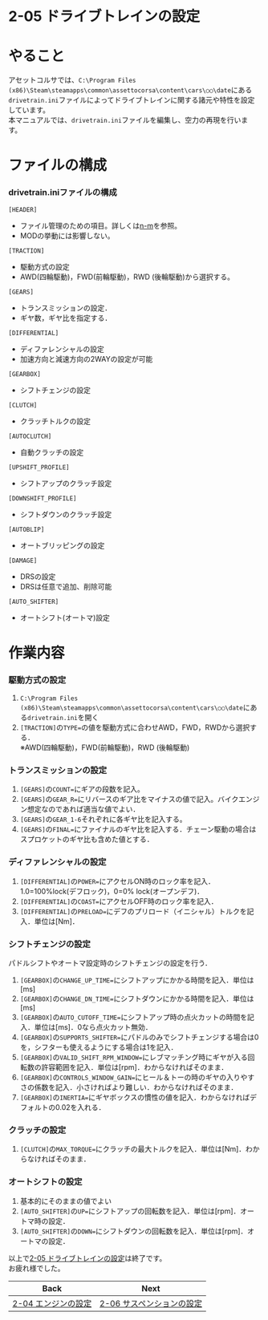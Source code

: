 # **2-05 ドライブトレインの設定**   
# やること
アセットコルサでは、`C:\Program Files (x86)\Steam\steamapps\common\assettocorsa\content\cars\○○\date`にある`drivetrain.ini`ファイルによってドライブトレインに関する諸元や特性を設定しています。  
本マニュアルでは、`drivetrain.ini`ファイルを編集し、空力の再現を行います。  

# ファイルの構成
### drivetrain.iniファイルの構成
`[HEADER]`  
  + ファイル管理のための項目。詳しくは[n-m]()を参照。  
  + MODの挙動には影響しない。

`[TRACTION]`  
  + 駆動方式の設定
  + AWD(四輪駆動)，FWD(前輪駆動)，RWD (後輪駆動)から選択する。

`[GEARS]`
+ トランスミッションの設定．
+ ギヤ数，ギヤ比を指定する．

`[DIFFERENTIAL]`
+ ディファレンシャルの設定
+ 加速方向と減速方向の2WAYの設定が可能

`[GEARBOX]`
+ シフトチェンジの設定

`[CLUTCH]`
+ クラッチトルクの設定

`[AUTOCLUTCH]`
+ 自動クラッチの設定

`[UPSHIFT_PROFILE]`
+ シフトアップのクラッチ設定

`[DOWNSHIFT_PROFILE]`
+ シフトダウンのクラッチ設定

`[AUTOBLIP]`  
  + オートブリッピングの設定  

`[DAMAGE]`  
  + DRSの設定  
  + DRSは任意で追加、削除可能

`[AUTO_SHIFTER]`
+ オートシフト(オートマ)設定

# 作業内容
### 駆動方式の設定
1. `C:\Program Files (x86)\Steam\steamapps\common\assettocorsa\content\cars\○○\date`にある`drivetrain.ini`を開く　　
2. `[TRACTION]`の`TYPE=`の値を駆動方式に合わせAWD，FWD，RWDから選択する．  
※AWD(四輪駆動)，FWD(前輪駆動)，RWD (後輪駆動)

### トランスミッションの設定
1. `[GEARS]`の`COUNT=`にギアの段数を記入。
2. `[GEARS]`の`GEAR_R=`にリバースのギア比をマイナスの値で記入。バイクエンジン想定なのであれば適当な値でよい．
3. `[GEARS]`の`GEAR_1-6`それぞれに各ギヤ比を記入する。
4. `[GEARS]`の`FINAL=`にファイナルのギヤ比を記入する．チェーン駆動の場合はスプロケットのギヤ比も含めた値とする．

### ディファレンシャルの設定
1. `[DIFFERENTIAL]`の`POWER=`にアクセルON時のロック率を記入．1.0=100%lock(デフロック)，0=0% lock(オープンデフ)．
2. `[DIFFERENTIAL]`の`COAST=`にアクセルOFF時のロック率を記入．
3. `[DIFFERENTIAL]`の`PRELOAD=`にデフのプリロード（イニシャル）トルクを記入．単位は[Nm]．

  ### シフトチェンジの設定
  パドルシフトやオートマ設定時のシフトチェンジの設定を行う．
1. `[GEARBOX]`の`CHANGE_UP_TIME=`にシフトアップにかかる時間を記入．単位は[ms]
2. `[GEARBOX]`の`CHANGE_DN_TIME=`にシフトダウンにかかる時間を記入．単位は[ms]
3. `[GEARBOX]`の`AUTO_CUTOFF_TIME=`にシフトアップ時の点火カットの時間を記入．単位は[ms]．0なら点火カット無効．
4. `[GEARBOX]`の`SUPPORTS_SHIFTER=`にパドルのみでシフトチェンジする場合は0を，シフターも使えるようにする場合は1を記入．
5. `[GEARBOX]`の`VALID_SHIFT_RPM_WINDOW=`にレブマッチング時にギヤが入る回転数の許容範囲を記入．単位は[rpm]．わからなければそのまま．
6. `[GEARBOX]`の`CONTROLS_WINDOW_GAIN=`にヒール＆トーの時のギヤの入りやすさの係数を記入．小さければより難しい．わからなければそのまま．
7. `[GEARBOX]`の`INERTIA=`にギヤボックスの慣性の値を記入．わからなければデフォルトの0.02を入れる．

  ### クラッチの設定
1. `[CLUTCH]`の`MAX_TORQUE=`にクラッチの最大トルクを記入．単位は[Nm]．わからなければそのまま．
 
  ### オートシフトの設定
1. 基本的にそのままの値でよい
2. `[AUTO_SHIFTER]`の`UP=`にシフトアップの回転数を記入．単位は[rpm]．オートマ時の設定．
3. `[AUTO_SHIFTER]`の`DOWN=`にシフトダウンの回転数を記入．単位は[rpm]．オートマの設定．



 




以上で[2-05 ドライブトレインの設定](https://github.com/JSAE-ARCHIVES/MOD-Tutorial/blob/main/2%E7%AB%A0%20%E8%BB%8A%E4%B8%A1%E8%AB%B8%E5%85%83%E3%81%AE%E8%A8%AD%E5%AE%9A/2-05%20%E3%83%89%E3%83%A9%E3%82%A4%E3%83%96%E3%83%88%E3%83%AC%E3%82%A4%E3%83%B3%E3%81%AE%E8%A8%AD%E5%AE%9A.md)は終了です。  
お疲れ様でした。  

| Back | Next |
|:---:|:---:|
| [2-04 エンジンの設定](https://github.com/JSAE-ARCHIVES/MOD-Tutorial/blob/main/2%E7%AB%A0%20%E8%BB%8A%E4%B8%A1%E8%AB%B8%E5%85%83%E3%81%AE%E8%A8%AD%E5%AE%9A/2-04%20%E3%82%A8%E3%83%B3%E3%82%B8%E3%83%B3%E3%81%AE%E8%A8%AD%E5%AE%9A.md) | [2-06 サスペンションの設定](https://github.com/JSAE-ARCHIVES/MOD-Tutorial/blob/main/2%E7%AB%A0%20%E8%BB%8A%E4%B8%A1%E8%AB%B8%E5%85%83%E3%81%AE%E8%A8%AD%E5%AE%9A/2-06%20%E3%82%B5%E3%82%B9%E3%83%9A%E3%83%B3%E3%82%B7%E3%83%A7%E3%83%B3%E3%81%AE%E8%A8%AD%E5%AE%9A.md) |


